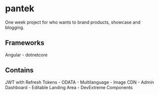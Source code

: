 # pantek
One week project for who wants to brand products, showcase and blogging.
## Frameworks
Angular - dotnetcore
## Contains
JWT with Refresh Tokens - ODATA - Multilanguage - Image CDN - Admin Dashboard - Editable Landing Area - DevExtreme Components
